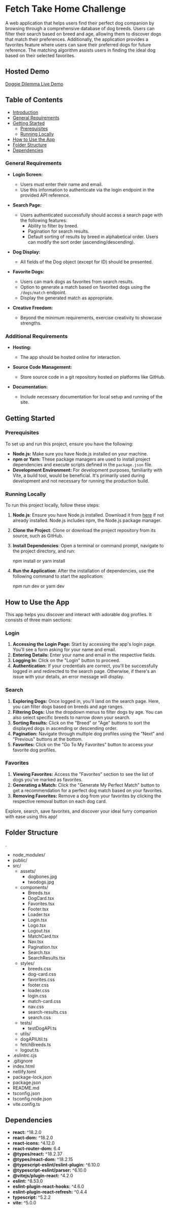 # Fetch Take Home Challenge

A web application that helps users find their perfect dog companion by browsing through a comprehensive database of dog breeds. Users can filter their search based on breed and age, allowing them to discover dogs that match their preferences. Additionally, the application provides a favorites feature where users can save their preferred dogs for future reference. The matching algorithm assists users in finding the ideal dog based on their selected favorites.

## Hosted Demo

[Doggie Dilemma Live Demo](https://stately-duckanoo-82a9e1.netlify.app/)

## Table of Contents

- [Introduction](#project-name)
- [General Requirements](#general-requirements)
- [Getting Started](#getting-started)
  - [Prerequisites](#prerequisites)
  - [Running Locally](#running-locally)
- [How to Use the App](#how-to-use-the-app)
- [Folder Structure](#folder-structure)
- [Dependencies](#dependencies)

### General Requirements

- **Login Screen:**

  - Users must enter their name and email.
  - Use this information to authenticate via the login endpoint in the provided API reference.

- **Search Page:**

  - Users authenticated successfully should access a search page with the following features:
    - Ability to filter by breed.
    - Pagination for search results.
    - Default sorting of results by breed in alphabetical order. Users can modify the sort order (ascending/descending).

- **Dog Display:**

  - All fields of the Dog object (except for ID) should be presented.

- **Favorite Dogs:**

  - Users can mark dogs as favorites from search results.
  - Option to generate a match based on favorited dogs using the `/dogs/match` endpoint.
  - Display the generated match as appropriate.

- **Creative Freedom:**
  - Beyond the minimum requirements, exercise creativity to showcase strengths.

### Additional Requirements

- **Hosting:**

  - The app should be hosted online for interaction.

- **Source Code Management:**

  - Store source code in a git repository hosted on platforms like GitHub.

- **Documentation:**
  - Include necessary documentation for local setup and running of the site.

## Getting Started

### Prerequisites

To set up and run this project, ensure you have the following:

- **Node.js:** Make sure you have Node.js installed on your machine.
- **npm or Yarn:** These package managers are used to install project dependencies and execute scripts defined in the `package.json` file.
- **Development Environment:** For development purposes, familiarity with Vite, a build tool, would be beneficial. It's primarily used during development and not necessary for running the production build.

### Running Locally

To run this project locally, follow these steps:

1. **Node.js**: Ensure you have Node.js installed. Download it from [here](https://nodejs.org/) if not already installed. Node.js includes npm, the Node.js package manager.

2. **Clone the Project**: Clone or download the project repository from its source, such as GitHub.

3. **Install Dependencies**: Open a terminal or command prompt, navigate to the project directory, and run:

   npm install or yarn install

4. **Run the Application**: After the installation of dependencies, use the following command to start the application:

   npm run dev or yarn dev

## How to Use the App

This app helps you discover and interact with adorable dog profiles. It consists of three main sections:

### Login

1. **Accessing the Login Page:** Start by accessing the app's login page. You'll see a form asking for your name and email.
2. **Entering Details:** Enter your name and email in the respective fields.
3. **Logging In:** Click on the "Login" button to proceed.
4. **Authentication:** If your credentials are correct, you'll be successfully logged in and redirected to the search page. Otherwise, if there's an issue with your details, an error message will display.

### Search

1. **Exploring Dogs:** Once logged in, you'll land on the search page. Here, you can filter dogs based on breeds and age ranges.
2. **Filtering Dogs:** Use the dropdown menus to filter dogs by age. You can also select specific breeds to narrow down your search.
3. **Sorting Results:** Click on the "Breed" or "Age" buttons to sort the displayed dogs in ascending or descending order.
4. **Pagination:** Navigate through multiple dog profiles using the "Next" and "Previous" buttons at the bottom.
5. **Favorites:** Click on the "Go To My Favorites" button to access your favorite dog profiles.

### Favorites

1. **Viewing Favorites:** Access the "Favorites" section to see the list of dogs you've marked as favorites.
2. **Generating a Match:** Click the "Generate My Perfect Match" button to get a recommendation for a perfect dog match based on your favorites.
3. **Removing Favorites:** Remove a dog from your favorites by clicking the respective removal button on each dog card.

Explore, search, save favorites, and discover your ideal furry companion with ease using this app!

## Folder Structure

.

- node_modules/
- public/
- src/
  - assets/
    - dogbones.jpg
    - twodogs.jpg
  - components/
    - Breeds.tsx
    - DogCard.tsx
    - Favorites.tsx
    - Footer.tsx
    - Loader.tsx
    - Login.tsx
    - Logo.tsx
    - Logout.tsx
    - MatchCard.tsx
    - Nav.tsx
    - Pagination.tsx
    - Search.tsx
    - SearchResults.tsx
  - styles/
    - breeds.css
    - dog-card.css
    - favorites.css
    - footer.css
    - loader.css
    - login.css
    - match-card.css
    - nav.css
    - search-results.css
    - search.css
  - tests/
    - testDogAPI.ts
  - utils/
  - dogAPIUtil.ts
  - fetchBreeds.ts
  - logout.ts
- .eslintrc.cjs
- .gitignore
- index.html
- netlify.toml
- package-lock.json
- package.json
- README.md
- tsconfig.json
- tsconfig.node.json
- vite.config.ts

## Dependencies

- **react:** ^18.2.0
- **react-dom:** ^18.2.0
- **react-icons:** ^4.12.0
- **react-router-dom:** 6.4
- **@types/react:** ^18.2.37
- **@types/react-dom:** ^18.2.15
- **@typescript-eslint/eslint-plugin:** ^6.10.0
- **@typescript-eslint/parser:** ^6.10.0
- **@vitejs/plugin-react:** ^4.2.0
- **eslint:** ^8.53.0
- **eslint-plugin-react-hooks:** ^4.6.0
- **eslint-plugin-react-refresh:** ^0.4.4
- **typescript:** ^5.2.2
- **vite:** ^5.0.0
